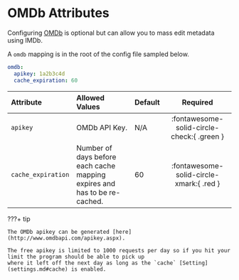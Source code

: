 # OMDb Attributes

Configuring [OMDb](https://www.omdbapi.com/) is optional but can allow you to mass edit metadata using IMDb.

A `omdb` mapping is in the root of the config file sampled below.

```yaml title="config.yml OMDb sample"
omdb:
  apikey: 1a2b3c4d
  cache_expiration: 60
```

| Attribute          | Allowed Values                                                            | Default |                  Required                  |
|:-------------------|:--------------------------------------------------------------------------|:--------|:------------------------------------------:|
| `apikey`           | OMDb API Key.                                                             | N/A     | :fontawesome-solid-circle-check:{ .green } |
| `cache_expiration` | Number of days before each cache mapping expires and has to be re-cached. | 60      |  :fontawesome-solid-circle-xmark:{ .red }  |

???+ tip

    The OMDb apikey can be generated [here](http://www.omdbapi.com/apikey.aspx).

    The free apikey is limited to 1000 requests per day so if you hit your limit the program should be able to pick up 
    where it left off the next day as long as the `cache` [Setting](settings.md#cache) is enabled. 
